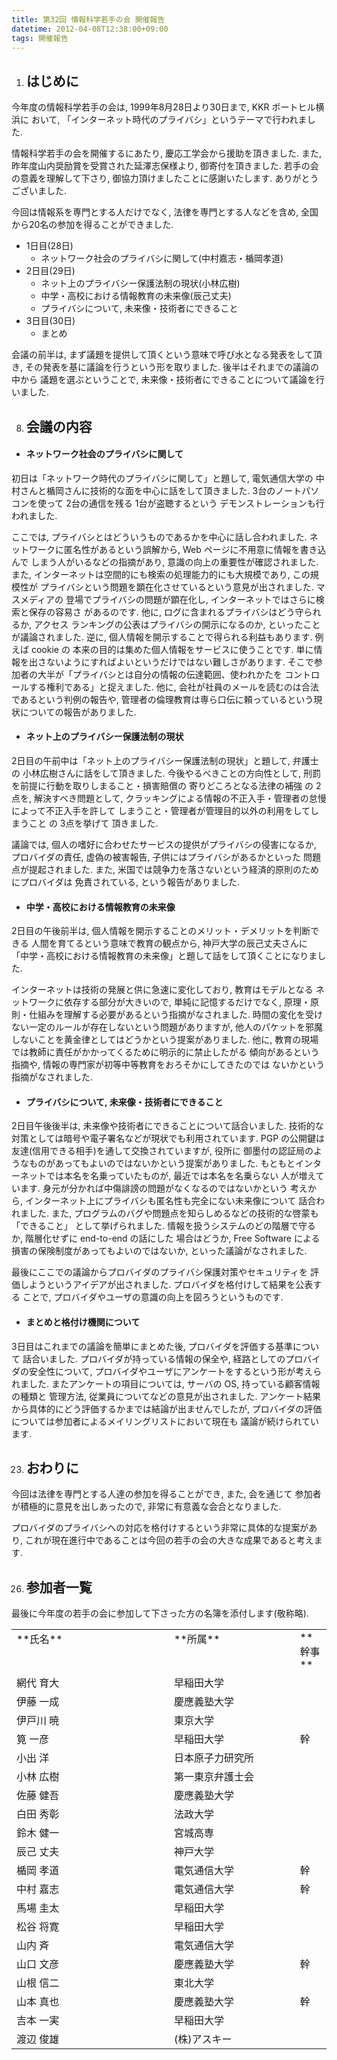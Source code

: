 ```yaml
---
title: 第32回 情報科学若手の会 開催報告
datetime: 2012-04-08T12:38:00+09:00
tags: 開催報告
---
```


1.  ## はじめに

今年度の情報科学若手の会は, 1999年8月28日より30日まで, KKR ポートヒル横浜に おいて, 「インターネット時代のプライバシ」というテーマで行われました.

情報科学若手の会を開催するにあたり, 慶応工学会から援助を頂きました. また, 昨年度山内奨励賞を受賞された延澤志保様より, 御寄付を頂きました. 若手の会の意義を理解して下さり, 御協力頂けましたことに感謝いたします. ありがとうございました.

今回は情報系を専門とする人だけでなく, 法律を専門とする人などを含め, 全国から20名の参加を得ることができました.

*   1日目(28日)
    *   ネットワーク社会のプライバシに関して(中村嘉志・楯岡孝道)
*   2日目(29日)
    *   ネット上のプライバシー保護法制の現状(小林広樹)
    *   中学・高校における情報教育の未来像(辰己丈夫)
    *   プライバシについて, 未来像・技術者にできること
*   3日目(30日)
    *   まとめ

会議の前半は, まず議題を提供して頂くという意味で呼び水となる発表をして頂き, その発表を基に議論を行うという形を取りました. 後半はそれまでの議論の中から 議題を選ぶということで, 未来像・技術者にできることについて議論を行いました.

8.  ## 会議の内容

*   #### ネットワーク社会のプライバシに関して

初日は「ネットワーク時代のプライバシに関して」と題して, 電気通信大学の 中村さんと楯岡さんに技術的な面を中心に話をして頂きました. 3台のノートパソコンを使って 2台の通信を残る 1台が盗聴するという デモンストレーションも行われました.

ここでは, プライバシとはどういうものであるかを中心に話し合われました. ネットワークに匿名性があるという誤解から, Web ページに不用意に情報を書き込んで しまう人がいるなどの指摘があり, 意識の向上の重要性が確認されました. また, インターネットは空間的にも検索の処理能力的にも大規模であり, この規模性が プライバシという問題を顕在化させているという意見が出されました. マスメディアの 登場でプライバシの問題が顕在化し, インターネットではさらに検索と保存の容易さ があるのです. 他に, ログに含まれるプライバシはどう守られるか, アクセス ランキングの公表はプライバシの開示になるのか, といったことが議論されました. 逆に, 個人情報を開示することで得られる利益もあります. 例えば cookie の 本来の目的は集めた個人情報をサービスに使うことです. 単に情報を出さないようにすればよいというだけではない難しさがあります. そこで参加者の大半が「プライバシとは自分の情報の伝達範囲、使われかたを コントロールする権利である」と捉えました. 他に, 会社が社員のメールを読むのは合法であるという判例の報告や, 管理者の倫理教育は専ら口伝に頼っているという現状についての報告がありました.

*   #### ネット上のプライバシー保護法制の現状

2日目の午前中は「ネット上のプライバシー保護法制の現状」と題して, 弁護士の 小林広樹さんに話をして頂きました. 今後やるべきことの方向性として, 刑罰を前提に行動を取りしまること・損害賠償の 寄りどころとなる法律の補強 の 2点を, 解決すべき問題として, クラッキングによる情報の不正入手・管理者の怠慢によって不正入手を許して しまうこと・管理者が管理目的以外の利用をしてしまうこと の 3点を挙げて 頂きました.

議論では, 個人の嗜好に合わせたサービスの提供がプライバシの侵害になるか, プロバイダの責任, 虚偽の被害報告, 子供にはプライバシがあるかといった 問題点が提起されました. また, 米国では競争力を落さないという経済的原則のためにプロバイダは 免責されている, という報告がありました.

*   #### 中学・高校における情報教育の未来像

2日目の午後前半は, 個人情報を開示することのメリット・デメリットを判断できる 人間を育てるという意味で教育の観点から, 神戸大学の辰己丈夫さんに 「中学・高校における情報教育の未来像」と題して話をして頂くことになりました.

インターネットは技術の発展と供に急速に変化しており, 教育はモデルとなる ネットワークに依存する部分が大きいので, 単純に記憶するだけでなく, 原理・原則・仕組みを理解する必要があるという指摘がなされました. 時間の変化を受けない一定のルールが存在しないという問題がありますが, 他人のパケットを邪魔しないことを黄金律としてはどうかという提案がありました. 他に, 教育の現場では教師に責任がかかってくるために明示的に禁止したがる 傾向があるという指摘や, 情報の専門家が初等中等教育をおろそかにしてきたのでは ないかという指摘がなされました.

*   #### プライバシについて, 未来像・技術者にできること

2日目午後後半は, 未来像や技術者にできることについて話合いました. 技術的な対策としては暗号や電子署名などが現状でも利用されています. PGP の公開鍵は友達(信用できる相手)を通して交換されていますが, 役所に 御墨付の認証局のようなものがあってもよいのではないかという提案がありました. もともとインターネットでは本名を名乗っていたものが, 最近では本名を名乗らない 人が増えています. 身元が分かれば中傷誹謗の問題がなくなるのではないかという 考えから, インターネット上にプライバシも匿名性も完全にない未来像について 話合われました. また, プログラムのバグや問題点を知らしめるなどの技術的な啓蒙も「できること」 として挙げられました. 情報を扱うシステムのどの階層で守るか, 階層化せずに end-to-end の話にした 場合はどうか, Free Software による損害の保険制度があってもよいのではないか, といった議論がなされました.

最後にここでの議論からプロバイダのプライバシ保護対策やセキュリティを 評価しようというアイデアが出されました. プロバイダを格付けして結果を公表する ことで, プロバイダやユーザの意識の向上を図ろうというものです.

*   #### まとめと格付け機関について

3日目はこれまでの議論を簡単にまとめた後, プロバイダを評価する基準について 話合いました. プロバイダが持っている情報の保全や, 経路としてのプロバイダの安全性について, プロバイダやユーザにアンケートをするという形が考えられました. またアンケートの項目については, サーバの OS, 持っている顧客情報の種類と 管理方法, 従業員についてなどの意見が出されました. アンケート結果から具体的にどう評価するかまでは結論が出ませんでしたが, プロバイダの評価については参加者によるメイリングリストにおいて現在も 議論が続けられています.

23.  ## おわりに

今回は法律を専門とする人達の参加を得ることができ, また, 会を通じて 参加者が積極的に意見を出しあったので, 非常に有意義な会合となりました.

プロバイダのプライバシへの対応を格付けするという非常に具体的な提案があり, これが現在進行中であることは今回の若手の会の大きな成果であると考えます.  

26.  ## 参加者一覧  

最後に今年度の若手の会に参加して下さった方の名簿を添付します(敬称略).

<table border="0" cellpadding="2" cellspacing="0" width="65%">

<tbody>

<tr>

<td valign="top" width="50%">**氏名**</td>

<td valign="top" width="40%">**所属**</td>

<td valign="top" width="10%">**幹事**</td>

</tr>

<tr>

<td valign="top" width="50%">網代 育大</td>

<td valign="top" width="40%">早稲田大学</td>

</tr>

<tr>

<td valign="top" width="50%">伊藤 一成</td>

<td valign="top" width="40%">慶應義塾大学</td>

</tr>

<tr>

<td valign="top" width="50%">伊戸川 暁</td>

<td valign="top" width="40%">東京大学</td>

</tr>

<tr>

<td valign="top" width="50%">筧 一彦</td>

<td valign="top" width="40%">早稲田大学</td>

<td valign="top" width="10%">幹</td>

</tr>

<tr>

<td valign="top" width="50%">小出 洋</td>

<td valign="top" width="40%">日本原子力研究所</td>

</tr>

<tr>

<td valign="top" width="50%">小林 広樹</td>

<td valign="top" width="40%">第一東京弁護士会</td>

</tr>

<tr>

<td valign="top" width="50%">佐藤 健吾</td>

<td valign="top" width="40%">慶應義塾大学</td>

</tr>

<tr>

<td valign="top" width="50%">白田 秀彰</td>

<td valign="top" width="40%">法政大学</td>

</tr>

<tr>

<td valign="top" width="50%">鈴木 健一</td>

<td valign="top" width="40%">宮城高専</td>

</tr>

<tr>

<td valign="top" width="50%">辰己 丈夫</td>

<td valign="top" width="40%">神戸大学</td>

</tr>

<tr>

<td valign="top" width="50%">楯岡 孝道</td>

<td valign="top" width="40%">電気通信大学</td>

<td valign="top" width="10%">幹</td>

</tr>

<tr>

<td valign="top" width="50%">中村 嘉志</td>

<td valign="top" width="40%">電気通信大学</td>

<td valign="top" width="10%">幹</td>

</tr>

<tr>

<td valign="top" width="50%">馬場 圭太</td>

<td valign="top" width="40%">早稲田大学</td>

</tr>

<tr>

<td valign="top" width="50%">松谷 将寛</td>

<td valign="top" width="40%">早稲田大学</td>

</tr>

<tr>

<td valign="top" width="50%">山内 斉</td>

<td valign="top" width="40%">電気通信大学</td>

</tr>

<tr>

<td valign="top" width="50%">山口 文彦</td>

<td valign="top" width="40%">慶應義塾大学</td>

<td valign="top" width="10%">幹</td>

</tr>

<tr>

<td valign="top" width="50%">山根 信二</td>

<td valign="top" width="40%">東北大学</td>

</tr>

<tr>

<td valign="top" width="50%">山本 真也</td>

<td valign="top" width="40%">慶應義塾大学</td>

<td valign="top" width="10%">幹</td>

</tr>

<tr>

<td valign="top" width="50%">吉本 一実</td>

<td valign="top" width="40%">早稲田大学</td>

</tr>

<tr>

<td valign="top" width="50%">渡辺 俊雄</td>

<td valign="top" width="40%">(株)アスキー</td>

</tr>

</tbody>

</table>